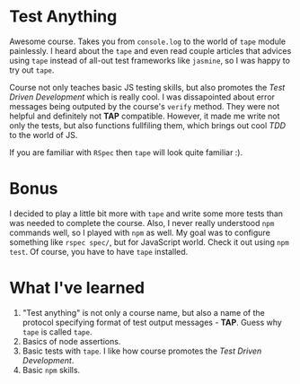 # Test Anything

Awesome course. Takes you from `console.log` to the world of `tape` module painlessly. I heard about the `tape` and even read couple articles that advices using `tape` instead of all-out test frameworks like `jasmine`, so I was happy to try out `tape`.

Course not only teaches basic JS testing skills, but also promotes the _Test Driven Development_ which is really cool. I was dissapointed about error messages being outputed by the course's `verify` method. They were not helpful and definitely not **TAP** compatible. However, it made me write not only the tests, but also functions fullfiling them, which brings out cool _TDD_ to the world of JS.

If you are familiar with `RSpec` then `tape` will look quite familiar :).

# Bonus

I decided to play a little bit more with `tape` and write some more tests than was needed to complete the course. Also, I never really understood `npm` commands well, so I played with `npm` as well. My goal was to configure something like `rspec spec/`, but for JavaScript world. Check it out using `npm test`. Of course, you have to have `tape` installed. 

# What I've learned

1. "Test anything" is not only a course name, but also a name of the protocol specifying format of test output messages - **TAP**. Guess why `tape` is called `tape`.
2. Basics of node assertions.
3. Basic tests with `tape`. I like how course promotes the _Test Driven Development_.
4. Basic `npm` skills.
